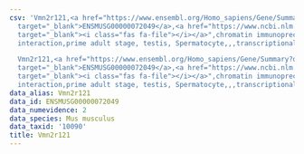 ```yaml
---
csv: 'Vmn2r121,<a href="https://www.ensembl.org/Homo_sapiens/Gene/Summary?db=core;g=ENSMUSG00000072049"
  target="_blank">ENSMUSG00000072049</a>,<a href="https://www.ncbi.nlm.nih.gov/pubmed/25450459"
  target="_blank"><i class="fas fa-file"></i></a>",chromatin immunoprecipitation assay,direct
  interaction,prime adult stage, testis, Spermatocyte,,,transcriptional regulation,

  Vmn2r121,<a href="https://www.ensembl.org/Homo_sapiens/Gene/Summary?db=core;g=ENSMUSG00000072049"
  target="_blank">ENSMUSG00000072049</a>,<a href="https://www.ncbi.nlm.nih.gov/pubmed/25450459"
  target="_blank"><i class="fas fa-file"></i></a>",chromatin immunoprecipitation assay,direct
  interaction,prime adult stage, testis, Spermatocyte,,,transcriptional regulation,'
data_alias: Vmn2r121
data_id: ENSMUSG00000072049
data_numevidence: 2
data_species: Mus musculus
data_taxid: '10090'
title: Vmn2r121
---
```

